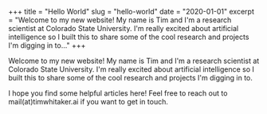 +++
title = "Hello World"
slug = "hello-world"
date = "2020-01-01"
excerpt = "Welcome to my new website! My name is Tim and I'm a research scientist at Colorado State University. I'm really excited about artificial intelligence so I built this to share some of the cool research and projects I'm digging in to..."
+++

Welcome to my new website! My name is Tim and I'm a research scientist at Colorado State University. I'm really excited about artificial intelligence so I built this to share some of the cool research and projects I'm digging in to.

I hope you find some helpful articles here! Feel free to reach out to mail(at)timwhitaker.ai if you want to get in touch.